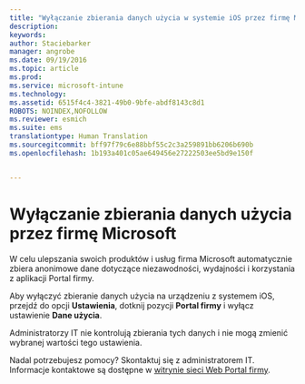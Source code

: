 ```yaml
---
title: "Wyłączanie zbierania danych użycia w systemie iOS przez firmę Microsoft | Microsoft Intune"
description: 
keywords: 
author: Staciebarker
manager: angrobe
ms.date: 09/19/2016
ms.topic: article
ms.prod: 
ms.service: microsoft-intune
ms.technology: 
ms.assetid: 6515f4c4-3821-49b0-9bfe-abdf8143c8d1
ROBOTS: NOINDEX,NOFOLLOW
ms.reviewer: esmich
ms.suite: ems
translationtype: Human Translation
ms.sourcegitcommit: bff97f79c6e88bbf55c2c3a259891bb6206b690b
ms.openlocfilehash: 1b193a401c05ae649456e27222503ee5bd9e150f


---
```



# Wyłączanie zbierania danych użycia przez firmę Microsoft

W celu ulepszania swoich produktów i usług firma Microsoft automatycznie zbiera anonimowe dane dotyczące niezawodności, wydajności i korzystania z aplikacji Portal firmy.

Aby wyłączyć zbieranie danych użycia na urządzeniu z systemem iOS, przejdź do opcji **Ustawienia**, dotknij pozycji **Portal firmy** i wyłącz ustawienie **Dane użycia**.

Administratorzy IT nie kontrolują zbierania tych danych i nie mogą zmienić wybranej wartości tego ustawienia.

Nadal potrzebujesz pomocy? Skontaktuj się z administratorem IT. Informacje kontaktowe są dostępne w [witrynie sieci Web Portal firmy](http://portal.manage.microsoft.com).




<!--HONumber=Sep16_HO3-->


